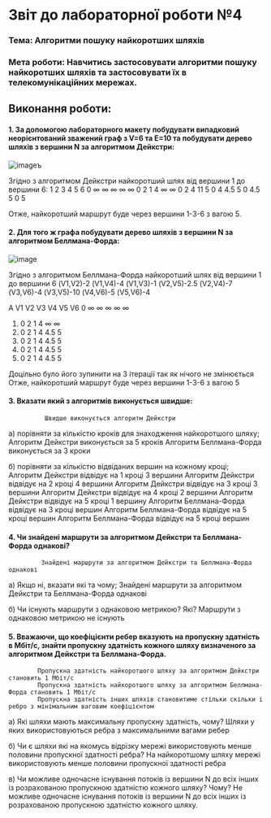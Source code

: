 # Звіт до лабораторної роботи №4

### Тема: Алгоритми пошуку найкоротших шляхів

### Мета роботи: Навчитись застосовувати алгоритми пошуку найкоротших шляхів та застосовувати їх в телекомунікаційних мережах.

## Виконання роботи:

#### 1. За допомогою лабораторного макету побудувати випадковий неорієнтований зважений граф з V=6 та E=10 та побудувати дерево шляхів з вершини N за алгоритмом Дейкстри:

![image](https://github.com/offtarget/basics-of-telecommunications/blob/main/lab4/1.png)ъ

Згідно з алгоритмом Дейкстри найкоротший шлях від вершини 1 до вершини 6:
1	 2	3	 4	5	   6
0	 ∞	∞	 ∞	∞	   ∞
0	 2	1	 4	∞	   ∞
0	 2		 4	11	 5
0			   4	4.5	 5
0				    4.5	 5
0					       5

Отже, найкоротший маршрут буде через вершини 1-3-6 з вагою 5.

#### 2. Для того ж графа побудувати дерево шляхів з вершини N за алгоритмом Беллмана-Форда:
![image](https://github.com/offtarget/basics-of-telecommunications/blob/main/lab4/2.png)

Згідно з алгоритмом Беллмана-Форда найкоротший шлях від вершини 1 до вершини 6
(V1,V2)-2
(V1,V4)-4
(V1,V3)-1
(V2,V5)-2.5
(V2,V4)-7
(V3,V6)-4
(V3,V5)-10
(V4,V6)-5
(V5,V6)-4

A	 V1	 V2	 V3	 V4	 V5	 V6
	  0	  ∞	  ∞	  ∞	  ∞	  ∞
1)	0	  2	  1	  4	  ∞  	∞
2)	0	  2	  1	  4	 4.5	5
3)	0	  2	  1	  4	 4.5	5
4)	0	  2	  1	  4	 4.5	5
5)	0	  2	  1	  4	 4.5	5

Доцільно було його зупинити на 3 ітерації так як нічого не змінюється
Отже, найкоротший маршрут буде через вершини 1-3-6 з вагою 5

#### 3. Вказати який з алгоритмів виконується швидше:
              Швидше виконується алгоритм Дейкстри

а) порівняти за кількістю кроків для знаходження найкоротшого шляху;
              Алгоритм Дейкстри виконується за 5 кроків
              Алгоритм Беллмана-Форда виконується за 3 кроки

б) порівняти за кількістю відвіданих вершин на кожному кроці;
             Алгоритм Дейкстри відвідує на 1 кроці 3 вершини
             Алгоритм Дейкстри відвідує на 2 кроці 4 вершини
             Алгоритм Дейкстри відвідує на 3 кроці 3 вершини
             Алгоритм Дейкстри відвідує на 4 кроці 2 вершини
             Алгоритм Дейкстри відвідує на 5 кроці 1 вершину
             Алгоритм Беллмана-Форда відвідує на 3 кроці вершин
             Алгоритм Беллмана-Форда відвідує на 5 кроці вершин
             Алгоритм Беллмана-Форда відвідує на 5 кроці вершин

#### 4.	Чи знайдені маршрути за алгоритмом Дейкстри та Беллмана-Форда однакові?
             Знайдені маршрути за алгоритмом Дейкстри та Беллмана-Форда однакові

а) Якщо ні, вказати які та чому;
             Знайдені маршрути за алгоритмом Дейкстри та Беллмана-Форда однакові

б) Чи існують маршрути з однаковою метрикою? Які?
            Маршрути з однаковою метрикою не існують

#### 5.	Вважаючи, що коефіцієнти ребер вказують на пропускну здатність в Мбіт/с, знайти пропускну здатність кожного шляху визначеного за алгоритмом Дейкстри та Беллмана-Форда.
           
            Пропускна здатність найкоротшого шляху за алгоритмом Дейкстри становить 1 Мбіт/с
            Пропускна здатність найкоротшого шляху за алгоритмом Беллмана-Форда становить 1 Мбіт/с
            Пропускна здатність інших шляхів становитиме стільки скільки і ребро з мінімальним ваговим коефіцієнтом

а) Які шляхи мають максимальну пропускну здатність, чому?
            Шляхи у яких використовуються ребра з максимальними вагами ребер

б) Чи є шляхи які на якомусь відрізку мережі використовують менше половини пропускної здатності ребра?
            На найкоротшому шляху мережі використовують менше половини пропускної здатності ребра

в) Чи можливе одночасне існування потоків із вершини N до всіх інших із розрахованою пропускною здатністю кожного шляху? Чому?
            Не можливе одночасне існування потоків із вершини N до всіх інших із розрахованою пропускною  здатністю кожного шляху.

